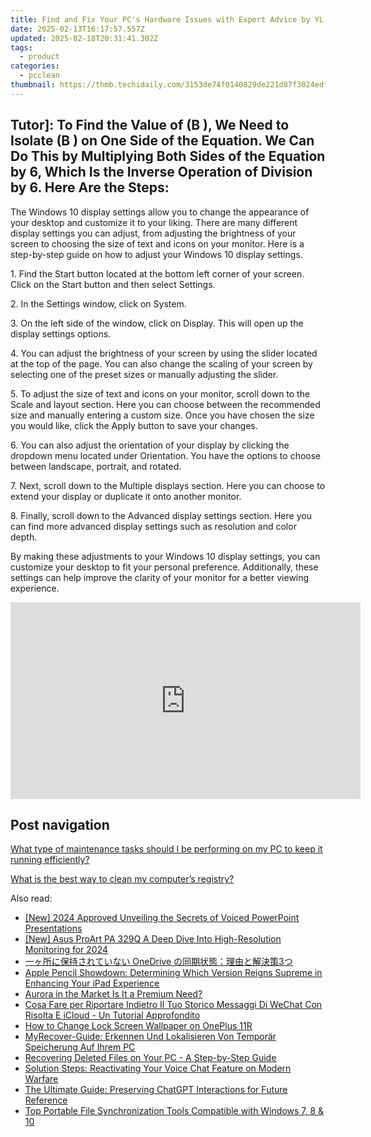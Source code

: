 ```yaml
---
title: Find and Fix Your PC's Hardware Issues with Expert Advice by YL Computing & Software Solutions
date: 2025-02-13T16:17:57.557Z
updated: 2025-02-18T20:31:41.302Z
tags:
  - product
categories:
  - pcclean
thumbnail: https://thmb.techidaily.com/3153de74f0140829de221d87f3024edf0be402597c10c002cec7499f13b2deb2.jpg
---
```


## Tutor]: To Find the Value of \(B \), We Need to Isolate \(B \) on One Side of the Equation. We Can Do This by Multiplying Both Sides of the Equation by 6, Which Is the Inverse Operation of Division by 6. Here Are the Steps:

The Windows 10 display settings allow you to change the appearance of your desktop and customize it to your liking. There are many different display settings you can adjust, from adjusting the brightness of your screen to choosing the size of text and icons on your monitor. Here is a step-by-step guide on how to adjust your Windows 10 display settings. 

1\. Find the Start button located at the bottom left corner of your screen. Click on the Start button and then select Settings.

2\. In the Settings window, click on System.

3\. On the left side of the window, click on Display. This will open up the display settings options. 

4\. You can adjust the brightness of your screen by using the slider located at the top of the page. You can also change the scaling of your screen by selecting one of the preset sizes or manually adjusting the slider.

5\. To adjust the size of text and icons on your monitor, scroll down to the Scale and layout section. Here you can choose between the recommended size and manually entering a custom size. Once you have chosen the size you would like, click the Apply button to save your changes.

6\. You can also adjust the orientation of your display by clicking the dropdown menu located under Orientation. You have the options to choose between landscape, portrait, and rotated.

7\. Next, scroll down to the Multiple displays section. Here you can choose to extend your display or duplicate it onto another monitor.

8\. Finally, scroll down to the Advanced display settings section. Here you can find more advanced display settings such as resolution and color depth. 

By making these adjustments to your Windows 10 display settings, you can customize your desktop to fit your personal preference. Additionally, these settings can help improve the clarity of your monitor for a better viewing experience.

<!-- affiliate ads begin -->
<iframe width="560" height="315" src="https://www.youtube.com/embed/vFQCEZiYA08?si=xjIu5IAy77RlHWii" title="YouTube video player" frameborder="0" allow="accelerometer; autoplay; clipboard-write; encrypted-media; gyroscope; picture-in-picture; web-share" referrerpolicy="strict-origin-when-cross-origin" allowfullscreen></iframe>
<!-- affiliate ads end -->

## Post navigation

[What type of maintenance tasks should I be performing on my PC to keep it running efficiently?](https://tools.techidaily.com/pcclean/products/)

[What is the best way to clean my computer’s registry?](https://tools.techidaily.com/pcclean/products/)

<ins class="adsbygoogle"
     style="display:block"
     data-ad-format="autorelaxed"
     data-ad-client="ca-pub-7571918770474297"
     data-ad-slot="1223367746"></ins>

<ins class="adsbygoogle"
     style="display:block"
     data-ad-client="ca-pub-7571918770474297"
     data-ad-slot="8358498916"
     data-ad-format="auto"
     data-full-width-responsive="true"></ins>

<span class="atpl-alsoreadstyle">Also read:</span>
<div><ul>
<li><a href="https://remote-screen-capture.techidaily.com/new-2024-approved-unveiling-the-secrets-of-voiced-powerpoint-presentations/"><u>[New] 2024 Approved Unveiling the Secrets of Voiced PowerPoint Presentations</u></a></li>
<li><a href="https://fox-info.techidaily.com/new-asus-proart-pa-329q-a-deep-dive-into-high-resolution-monitoring-for-2024/"><u>[New] Asus ProArt PA 329Q A Deep Dive Into High-Resolution Monitoring for 2024</u></a></li>
<li><a href="https://win-updates.techidaily.com/onedrive-3/"><u>一ヶ所に保持されていない OneDrive の同期状態：理由と解決策3つ</u></a></li>
<li><a href="https://tech-renaissance.techidaily.com/apple-pencil-showdown-determining-which-version-reigns-supreme-in-enhancing-your-ipad-experience/"><u>Apple Pencil Showdown: Determining Which Version Reigns Supreme in Enhancing Your iPad Experience</u></a></li>
<li><a href="https://extra-resources.techidaily.com/aurora-in-the-market-is-it-a-premium-need/"><u>Aurora in the Market Is It a Premium Need?</u></a></li>
<li><a href="https://win-updates.techidaily.com/cosa-fare-per-riportare-indietro-il-tuo-storico-messaggi-di-wechat-con-risolta-e-icloud-un-tutorial-approfondito/"><u>Cosa Fare per Riportare Indietro Il Tuo Storico Messaggi Di WeChat Con Risolta E iCloud - Un Tutorial Approfondito</u></a></li>
<li><a href="https://easy-unlock-android.techidaily.com/how-to-change-lock-screen-wallpaper-on-oneplus-11r-by-drfone-android/"><u>How to Change Lock Screen Wallpaper on OnePlus 11R</u></a></li>
<li><a href="https://win-updates.techidaily.com/myrecover-guide-erkennen-und-lokalisieren-von-temporar-speicherung-auf-ihrem-pc/"><u>MyRecover-Guide: Erkennen Und Lokalisieren Von Temporär Speicherung Auf Ihrem PC</u></a></li>
<li><a href="https://win-updates.techidaily.com/recovering-deleted-files-on-your-pc-a-step-by-step-guide/"><u>Recovering Deleted Files on Your PC - A Step-by-Step Guide</u></a></li>
<li><a href="https://sound-issues.techidaily.com/solution-steps-reactivating-your-voice-chat-feature-on-modern-warfare/"><u>Solution Steps: Reactivating Your Voice Chat Feature on Modern Warfare</u></a></li>
<li><a href="https://tech-haven.techidaily.com/the-ultimate-guide-preserving-chatgpt-interactions-for-future-reference/"><u>The Ultimate Guide: Preserving ChatGPT Interactions for Future Reference</u></a></li>
<li><a href="https://win-updates.techidaily.com/top-portable-file-synchronization-tools-compatible-with-windows-7-8-and-10/"><u>Top Portable File Synchronization Tools Compatible with Windows 7, 8 & 10</u></a></li>
</ul></div>

